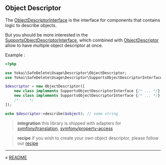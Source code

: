 Object Descriptor
-----------------

The [ObjectDescriptorInterface](../../src/Usage/Descriptor/ObjectDescriptorInterface.php)
is the interface for components that contains logic to describe objects.

But you should be more interested in the 
[SupportsObjectDescriptorInterface](../../src/Usage/Descriptor/SupportsObjectDescriptorInterface.php),
which combined with [ObjectDescriptor](../../src/Usage/Descriptor/ObjectDescriptor.php) 
allow to have multiple object descriptor at once.

Example :

```php
<?php

use Yokai\SafeDelete\Usage\Descriptor\ObjectDescriptor;
use Yokai\SafeDelete\Usage\Descriptor\SupportsObjectDescriptorInterface;

$descriptor = new ObjectDescriptor([
    new class implements SupportsObjectDescriptorInterface {/* ... */},
    new class implements SupportsObjectDescriptorInterface {/* ... */},
    /* ... */
]);

echo $descriptor->describe($object); // some string
```


> **integration** this library is shipped with adapters for
> [symfony/translation](../integration/symfony-translation.md),
> [symfony/property-access](../integration/symfony-property-access.md)

> **recipe** if you wish to create your own object descriptor,
> please follow our [recipe](../recipes/custom-object-descriptor.md)



---

« [README](../../README.md)
